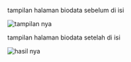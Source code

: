  tampilan  halaman biodata sebelum di isi

 ![tampilan nya](https://github.com/user-attachments/assets/a148a564-a166-4317-90f1-417d0566604f)

  tampilan  halaman biodata setelah di isi

  ![hasil nya](https://github.com/user-attachments/assets/d7a6a7e7-c7dd-4d48-b805-95939154daab)

